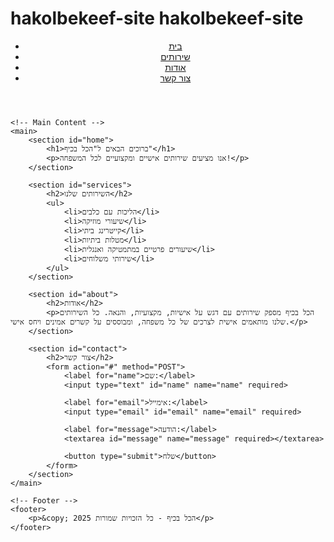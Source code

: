 # hakolbekeef-site hakolbekeef-site
<!DOCTYPE html>
<html lang="he">
<head>
    <meta charset="UTF-8">
    <meta name="viewport" content="width=device-width, initial-scale=1.0">
    <title>הכל בכיף - דף הבית</title>
    <link rel="stylesheet" href="styles.css">
</head>
<body>
    <!-- Header -->
    <header>
        <nav>
            <ul>
                <li><a href="#home">בית</a></li>
                <li><a href="#services">שירותים</a></li>
                <li><a href="#about">אודות</a></li>
                <li><a href="#contact">צור קשר</a></li>
            </ul>
        </nav>
    </header>

    <!-- Main Content -->
    <main>
        <section id="home">
            <h1>ברוכים הבאים ל"הכל בכיף"</h1>
            <p>אנו מציעים שירותים אישיים ומקצועיים לכל המשפחה!</p>
        </section>

        <section id="services">
            <h2>השירותים שלנו</h2>
            <ul>
                <li>הליכות עם כלבים</li>
                <li>שיעורי מוזיקה</li>
                <li>קייטרינג ביתי</li>
                <li>מטלות ביתיות</li>
                <li>שיעורים פרטיים במתמטיקה ואנגלית</li>
                <li>שירותי משלוחים</li>
            </ul>
        </section>

        <section id="about">
            <h2>אודות</h2>
            <p>הכל בכיף מספק שירותים עם דגש על אישיות, מקצועיות, והנאה. כל השירותים שלנו מותאמים אישית לצרכים של כל משפחה, ומבוססים על קשרים אמינים ויחס אישי.</p>
        </section>

        <section id="contact">
            <h2>צור קשר</h2>
            <form action="#" method="POST">
                <label for="name">שם:</label>
                <input type="text" id="name" name="name" required>

                <label for="email">אימייל:</label>
                <input type="email" id="email" name="email" required>

                <label for="message">הודעה:</label>
                <textarea id="message" name="message" required></textarea>

                <button type="submit">שלח</button>
            </form>
        </section>
    </main>

    <!-- Footer -->
    <footer>
        <p>&copy; 2025 הכל בכיף - כל הזכויות שמורות</p>
    </footer>
</body>
</html>
